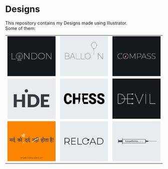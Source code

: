 # Designs
This repository contains my Designs made using Illustrator.<br>
Some of them:<br>
<table>
<tr><td><img src="./2020-12/png/16.12.2020.png"></td><td><img src="./2020-11/png/22.11.2020.png"></td><td><img src="./2020-12/png/12.12.2020.png"></td></tr>
<tr><td><img src="./2020-11/png/23.11.2020.png"></td><td><img src="./2020-11/png/20.11.2020.png"></td><td><img src="./2020-12/png/10.12.2020.png"></td></tr>
<tr><td><img src="./2020-11/png/19.11.2020.png"></td><td><img src="./2020-11/png/25.11.2020.png"></td><td><img src="./2020-11/png/30.11.2020.png"></td></tr>
</table>
